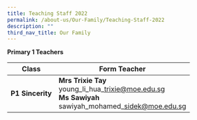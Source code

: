 ```yaml
---
title: Teaching Staff 2022
permalink: /about-us/Our-Family/Teaching-Staff-2022
description: ""
third_nav_title: Our Family
---
```

**Primary 1 Teachers**

| Class| Form Teacher | 
| -------- | -------- | 
| **P1 Sincerity**     | **Mrs Trixie Tay**  <br>young\_li\_hua\_trixie@moe.edu.sg <br>**Ms Sawiyah** <br> sawiyah\_mohamed\_sidek@moe.edu.sg     | 

